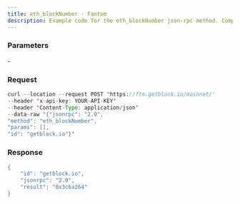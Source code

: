 ```yaml
---
title: eth_blockNumber - Fantom
description: Example code for the eth_blockNumber json-rpc method. Сomplete guide on how to use eth_blockNumber json-rpc in GetBlock.io Web3 documentation.
---
```


### Parameters


\-

### Request

``` java
curl --location --request POST 'https://ftm.getblock.io/mainnet/' 
--header 'x-api-key: YOUR-API-KEY' 
--header 'Content-Type: application/json' 
--data-raw '{"jsonrpc": "2.0",
"method": "eth_blockNumber",
"params": [],
"id": "getblock.io"}'
```

###  Response

``` java
{
    "id": "getblock.io",
    "jsonrpc": "2.0",
    "result": "0x3c6a264"
}
```


